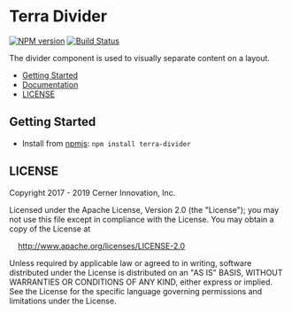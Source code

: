# Terra Divider


[![NPM version](https://badgen.net/npm/v/terra-divider)](https://www.npmjs.org/package/terra-divider)
[![Build Status](https://badgen.net/travis/cerner/terra-core)](https://travis-ci.org/cerner/terra-core)

The divider component is used to visually separate content on a layout.

- [Getting Started](#getting-started)
- [Documentation](https://github.com/cerner/terra-core/tree/master/packages/terra-divider/docs)
- [LICENSE](#license)

## Getting Started

- Install from [npmjs](https://www.npmjs.com): `npm install terra-divider`

## LICENSE

Copyright 2017 - 2019 Cerner Innovation, Inc.

Licensed under the Apache License, Version 2.0 (the "License"); you may not use this file except in compliance with the License. You may obtain a copy of the License at

&nbsp;&nbsp;&nbsp;&nbsp;http://www.apache.org/licenses/LICENSE-2.0

Unless required by applicable law or agreed to in writing, software distributed under the License is distributed on an "AS IS" BASIS, WITHOUT WARRANTIES OR CONDITIONS OF ANY KIND, either express or implied. See the License for the specific language governing permissions and limitations under the License.
